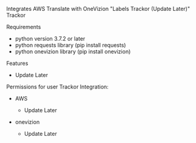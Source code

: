 Integrates AWS Translate with OneVizion "Labels Trackor (Update Later)" Trackor

Requirements
- python version 3.7.2 or later
- python requests library (pip install requests)
- python onevizion library (pip install onevizion)

Features
- Update Later

Permissions for user Trackor Integration:
- AWS
  + Update Later

- onevizion
  + Update Later
